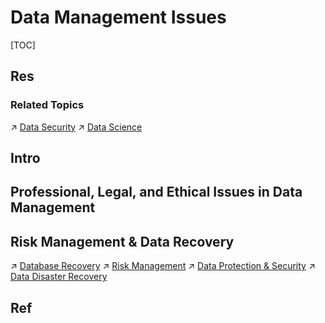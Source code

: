 # Data Management Issues

[TOC]



## Res
### Related Topics
↗ [Data Security](../../../CyberSecurity/Data%20Security/Data%20Security.md)
↗ [Data Science](../../../Data%20Science/Data%20Science.md)



## Intro



## Professional, Legal, and Ethical Issues in Data Management



## Risk Management & Data Recovery
↗ [Database Recovery](⚜️%20Database%20System%20Design/📌%20DBMS%20Design/Physical%20Database%20Design%20(Software%20Engineering)/Transaction%20Management/Database%20Recovery/Database%20Recovery.md)
↗ [Risk Management](../../../CyberSecurity/⛈️%20Risk%20Management/Risk%20Management.md)
↗ [Data Protection & Security](../../../CyberSecurity/Data%20Security/Data%20Protection%20&%20Security/Data%20Protection%20&%20Security.md)
↗ [Data Disaster Recovery](../../../CyberSecurity/Data%20Security/Data%20Protection%20&%20Security/Data%20Disaster%20Recovery/Data%20Disaster%20Recovery.md)



## Ref

